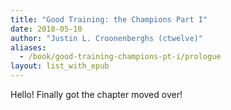 ```yaml
---
title: "Good Training: the Champions Part I"
date: 2018-05-10
author: "Justin L. Croonenberghs (ctwelve)"
aliases:
  - /book/good-training-champions-pt-i/prologue
layout: list_with_epub
---
```


Hello! Finally got the chapter moved over!
